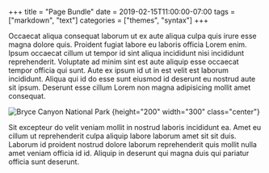 +++
title = "Page Bundle"
date = 2019-02-15T11:00:00-07:00
tags = ["markdown", "text"]
categories = ["themes", "syntax"]
+++

Occaecat aliqua consequat laborum ut ex aute aliqua culpa quis irure esse magna dolore quis. Proident fugiat labore eu laboris officia Lorem enim. Ipsum occaecat cillum ut tempor id sint aliqua incididunt nisi incididunt reprehenderit. Voluptate ad minim sint est aute aliquip esse occaecat tempor officia qui sunt. Aute ex ipsum id ut in est velit est laborum incididunt. Aliqua qui id do esse sunt eiusmod id deserunt eu nostrud aute sit ipsum. Deserunt esse cillum Lorem non magna adipisicing mollit amet consequat.

![Bryce Canyon National Park](/hugo-flex-demo-preview/post/page-bundle/bryce-canyon.jpg)
{height="200" width="300" class="center"}

Sit excepteur do velit veniam mollit in nostrud laboris incididunt ea. Amet eu cillum ut reprehenderit culpa aliquip labore laborum amet sit sit duis. Laborum id proident nostrud dolore laborum reprehenderit quis mollit nulla amet veniam officia id id. Aliquip in deserunt qui magna duis qui pariatur officia sunt deserunt.
